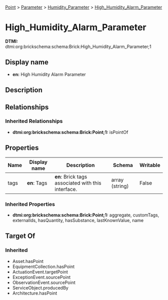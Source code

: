 [Point](../../Point.md) > [Parameter](../Parameter.md) > [Humidity_Parameter](Humidity_Parameter.md) > [High_Humidity_Alarm_Parameter](.)
# High_Humidity_Alarm_Parameter
**DTMI:** dtmi:org:brickschema:schema:Brick:High_Humidity_Alarm_Parameter;1
## Display name
- **en:** High Humidity Alarm Parameter
## Description
## Relationships
### Inherited Relationships
* **dtmi:org:brickschema:schema:Brick:Point;1:** isPointOf
## Properties
|Name|Display name|Description|Schema|Writable|
|-|-|-|-|-|
|tags|**en**: Tags|**en**: Brick tags associated with this interface.|array (string)|False|
### Inherited Properties
* **dtmi:org:brickschema:schema:Brick:Point;1:** aggregate, customTags, externalIds, hasQuantity, hasSubstance, lastKnownValue, name
## Target Of
### Inherited
* Asset.hasPoint
* EquipmentCollection.hasPoint
* ActuationEvent.targetPoint
* ExceptionEvent.sourcePoint
* ObservationEvent.sourcePoint
* ServiceObject.producedBy
* Architecture.hasPoint
